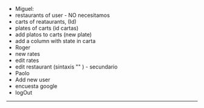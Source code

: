 - Miguel:
 - restaurants of user - NO necesitamos
 - carts of reataurants, (Id)
 - plates of carts (id cartas)
 - add platos to carts (new plate)
 - add a column  with state in carta
- Roger
 - new rates
 - edit rates
 - edit restaurant (sintaxis "" ) - secundario
- Paolo
- Add new user 
- encuesta google
- logOut
-----------------------------------------

